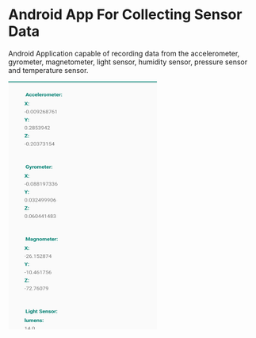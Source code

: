 # Android App For Collecting Sensor Data

Android Application capable of recording data from the accelerometer, gyrometer, magnetometer, light sensor, humidity sensor, pressure sensor and temperature sensor. 


<img src="https://github.com/sanchezgrsa/Android-App-For-Collecting-Sensor-Data/blob/main/Images/Img1.png" width="300" height="500">
